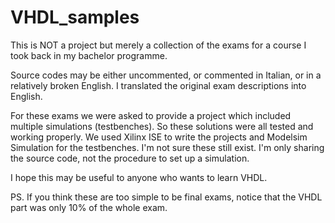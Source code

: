 # VHDL_samples

This is NOT a project but merely a collection of the exams for a course I took back in my bachelor programme.

Source codes may be either uncommented, or commented in Italian, or in a relatively broken English. I translated the original exam descriptions into English.

For these exams we were asked to provide a project which included multiple simulations (testbenches). So these solutions were all tested and working properly.
We used Xilinx ISE to write the projects and Modelsim Simulation for the testbenches. I'm not sure these still exist. I'm only sharing the source code, not the procedure to set up a simulation.

I hope this may be useful to anyone who wants to learn VHDL.

PS. If you think these are too simple to be final exams, notice that the VHDL part was only 10% of the whole exam.
